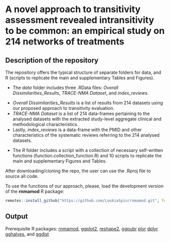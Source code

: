 # A novel approach to transitivity assessment revealed intransitivity to be common: an empirical study on 214 networks of treatments

## Description of the repository

The repository offers the typical structure of separate folders for data, and R (scripts to replicate the main and supplementary Tables and Figures).
* The _data_ folder includes three .RData files: _Overall Dissimilarities_Results_, _TRACE-NMA Dataset_, and _index_reviews_. 
 - _Overall Dissimilarities_Results_ is a list of results from 214 datasets using our proposed approach to transitivity evaluation. 
 - _TRACE-NMA Dataset_ is a list of 214 data-frames pertaining to the analysed datasets with the extracted study-level aggregate clinical and methodological characteristics. 
 - Lastly, _index_reviews_ is a data-frame with the PMID and other characteristics of the systematic reviews referring to the 214 analysed datasets. 
* The _R_ folder includes a script with a collection of necessary self-written functions (function.collection_function.R) and 10 scripts to replicate the main and supplementary Figures and Tables. 

After downloading/cloning the repo, the user can use the .Rproj file to source all code.

To use the functions of our approach, please, load the development version of the __rnmamod__ R package:
```r
remotes::install_github("https://github.com/LoukiaSpin/rnmamod.git", force = TRUE)
```

## Output 
Prerequisite R packages: [rnmamod](https://CRAN.R-project.org/package=rnmamod), 
[ggplot2]( https://CRAN.R-project.org/package=ggplot2),
[reshape2](https://CRAN.R-project.org/package=reshape2),
[ggpubr](https://cran.r-project.org/web/packages/ggpubr/) 
[plyr](https://CRAN.R-project.org/package=plyr) 
[dplyr](https://CRAN.R-project.org/package=dplyr) 
[gghalves](https://CRAN.R-project.org/package=gghalves), and
[ggdist](https://CRAN.R-project.org/package=ggdist) 
